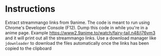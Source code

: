 # Instructions

Extract streammango links from 9anime.
The code is meant to run using Chrome's Developer Console (F12).
Dump this code in while you're in a anime page. Example https://www2.9anime.to/watch/fairy-tail.n48/j76vm3 and it will print out all the streammango links.
Use a download manager like `jdownloader` to download the files automatically once the links has been copied to the clipboard
